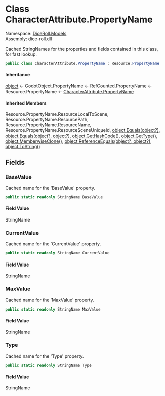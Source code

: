 # <a id="DiceRoll_Models_CharacterAttribute_PropertyName"></a> Class CharacterAttribute.PropertyName

Namespace: [DiceRoll.Models](DiceRoll.Models.md)  
Assembly: dice\-roll.dll  

Cached StringNames for the properties and fields contained in this class, for fast lookup.

```csharp
public class CharacterAttribute.PropertyName : Resource.PropertyName
```

#### Inheritance

[object](https://learn.microsoft.com/dotnet/api/system.object) ← 
GodotObject.PropertyName ← 
RefCounted.PropertyName ← 
Resource.PropertyName ← 
[CharacterAttribute.PropertyName](DiceRoll.Models.CharacterAttribute.PropertyName.md)

#### Inherited Members

Resource.PropertyName.ResourceLocalToScene, 
Resource.PropertyName.ResourcePath, 
Resource.PropertyName.ResourceName, 
Resource.PropertyName.ResourceSceneUniqueId, 
[object.Equals\(object?\)](https://learn.microsoft.com/dotnet/api/system.object.equals\#system\-object\-equals\(system\-object\)), 
[object.Equals\(object?, object?\)](https://learn.microsoft.com/dotnet/api/system.object.equals\#system\-object\-equals\(system\-object\-system\-object\)), 
[object.GetHashCode\(\)](https://learn.microsoft.com/dotnet/api/system.object.gethashcode), 
[object.GetType\(\)](https://learn.microsoft.com/dotnet/api/system.object.gettype), 
[object.MemberwiseClone\(\)](https://learn.microsoft.com/dotnet/api/system.object.memberwiseclone), 
[object.ReferenceEquals\(object?, object?\)](https://learn.microsoft.com/dotnet/api/system.object.referenceequals), 
[object.ToString\(\)](https://learn.microsoft.com/dotnet/api/system.object.tostring)

## Fields

### <a id="DiceRoll_Models_CharacterAttribute_PropertyName_BaseValue"></a> BaseValue

Cached name for the 'BaseValue' property.

```csharp
public static readonly StringName BaseValue
```

#### Field Value

 StringName

### <a id="DiceRoll_Models_CharacterAttribute_PropertyName_CurrentValue"></a> CurrentValue

Cached name for the 'CurrentValue' property.

```csharp
public static readonly StringName CurrentValue
```

#### Field Value

 StringName

### <a id="DiceRoll_Models_CharacterAttribute_PropertyName_MaxValue"></a> MaxValue

Cached name for the 'MaxValue' property.

```csharp
public static readonly StringName MaxValue
```

#### Field Value

 StringName

### <a id="DiceRoll_Models_CharacterAttribute_PropertyName_Type"></a> Type

Cached name for the 'Type' property.

```csharp
public static readonly StringName Type
```

#### Field Value

 StringName


